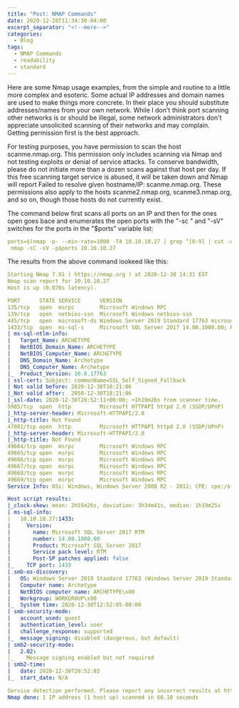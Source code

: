 ```yaml
---
title: "Post: NMAP Commands"
date: 2020-12-28T11:34:30-04:00
excerpt_separator: "<!--more-->"
categories:
  - Blog
tags:
  - NMAP Commands
  - readability
  - standard
---
```


Here are some Nmap usage examples, from the simple and routine to a little more complex and esoteric. Some actual IP addresses and domain names are used to make things more concrete. In their place you should substitute addresses/names from your own network. While I don't think port scanning other networks is or should be illegal, some network administrators don't appreciate unsolicited scanning of their networks and may complain. Getting permission first is the best approach.

For testing purposes, you have permission to scan the host scanme.nmap.org. This permission only includes scanning via Nmap and not testing exploits or denial of service attacks. To conserve bandwidth, please do not initiate more than a dozen scans against that host per day. If this free scanning target service is abused, it will be taken down and Nmap will report Failed to resolve given hostname/IP: scanme.nmap.org. These permissions also apply to the hosts scanme2.nmap.org, scanme3.nmap.org, and so on, though those hosts do not currently exist.

<!--more-->

The command below first scans all ports on an IP and then for the ones open goes bace and enumerates the open ports with the "-sc " and "-sV" switches for the ports in the "$ports" variable list:

```yaml
ports=$(nmap -p- --min-rate=1000 -T4 10.10.10.27 | grep ^[0-9] | cut -d '/' -f 1 | tr '\n' ',' | sed s/,$//)
 nmap -sC -sV -p$ports 10.10.10.27 
```

The results from the above command lookeed like this:

```yaml
Starting Nmap 7.91 ( https://nmap.org ) at 2020-12-30 14:31 EST
Nmap scan report for 10.10.10.27
Host is up (0.070s latency).

PORT      STATE SERVICE      VERSION
135/tcp   open  msrpc        Microsoft Windows RPC
139/tcp   open  netbios-ssn  Microsoft Windows netbios-ssn
445/tcp   open  microsoft-ds Windows Server 2019 Standard 17763 microsoft-ds
1433/tcp  open  ms-sql-s     Microsoft SQL Server 2017 14.00.1000.00; RTM
| ms-sql-ntlm-info: 
|   Target_Name: ARCHETYPE
|   NetBIOS_Domain_Name: ARCHETYPE
|   NetBIOS_Computer_Name: ARCHETYPE
|   DNS_Domain_Name: Archetype
|   DNS_Computer_Name: Archetype
|_  Product_Version: 10.0.17763
| ssl-cert: Subject: commonName=SSL_Self_Signed_Fallback
| Not valid before: 2020-12-30T18:21:06
|_Not valid after:  2050-12-30T18:21:06
|_ssl-date: 2020-12-30T20:52:11+00:00; +1h19m26s from scanner time.
5985/tcp  open  http         Microsoft HTTPAPI httpd 2.0 (SSDP/UPnP)
|_http-server-header: Microsoft-HTTPAPI/2.0
|_http-title: Not Found
47001/tcp open  http         Microsoft HTTPAPI httpd 2.0 (SSDP/UPnP)
|_http-server-header: Microsoft-HTTPAPI/2.0
|_http-title: Not Found
49664/tcp open  msrpc        Microsoft Windows RPC
49665/tcp open  msrpc        Microsoft Windows RPC
49666/tcp open  msrpc        Microsoft Windows RPC
49667/tcp open  msrpc        Microsoft Windows RPC
49668/tcp open  msrpc        Microsoft Windows RPC
49669/tcp open  msrpc        Microsoft Windows RPC
Service Info: OSs: Windows, Windows Server 2008 R2 - 2012; CPE: cpe:/o:microsoft:windows

Host script results:
|_clock-skew: mean: 2h55m26s, deviation: 3h34m41s, median: 1h19m25s
| ms-sql-info: 
|   10.10.10.27:1433: 
|     Version: 
|       name: Microsoft SQL Server 2017 RTM
|       number: 14.00.1000.00
|       Product: Microsoft SQL Server 2017
|       Service pack level: RTM
|       Post-SP patches applied: false
|_    TCP port: 1433
| smb-os-discovery: 
|   OS: Windows Server 2019 Standard 17763 (Windows Server 2019 Standard 6.3)
|   Computer name: Archetype
|   NetBIOS computer name: ARCHETYPE\x00
|   Workgroup: WORKGROUP\x00
|_  System time: 2020-12-30T12:52:05-08:00
| smb-security-mode: 
|   account_used: guest
|   authentication_level: user
|   challenge_response: supported
|_  message_signing: disabled (dangerous, but default)
| smb2-security-mode: 
|   2.02: 
|_    Message signing enabled but not required
| smb2-time: 
|   date: 2020-12-30T20:52:03
|_  start_date: N/A

Service detection performed. Please report any incorrect results at https://nmap.org/submit/ .
Nmap done: 1 IP address (1 host up) scanned in 66.18 seconds
```
